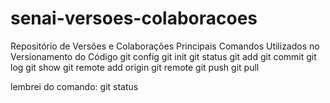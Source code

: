 # senai-versoes-colaboracoes
Repositório de Versões e Colaborações
Principais Comandos Utilizados no Versionamento do Código
git config
git init
git status
git add
git commit
git log
git show
git remote add origin
git remote 
git push
git pull

lembrei do comando: git status
